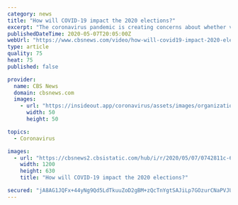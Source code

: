 ```yaml
---
category: news
title: "How will COVID-19 impact the 2020 elections?"
excerpt: "The coronavirus pandemic is creating concerns about whether voters will be able to safely head to polls to cast their ballots in November. Some states are considering switching to an online voting process,"
publishedDateTime: 2020-05-07T20:05:00Z
webUrl: "https://www.cbsnews.com/video/how-will-covid19-impact-2020-elections/"
type: article
quality: 75
heat: 75
published: false

provider:
  name: CBS News
  domain: cbsnews.com
  images:
    - url: "https://insideout.app/coronavirus/assets/images/organizations/cbsnews.com-50x50.jpg"
      width: 50
      height: 50

topics:
  - Coronavirus

images:
  - url: "https://cbsnews2.cbsistatic.com/hub/i/r/2020/05/07/0742811c-6759-4d4f-989f-9ff6907f988e/thumbnail/1200x630/27d238d44c154e488149906371d653a3/cbsn-fusion-how-will-covid19-impact-2020-elections-thumbnail-480866-640x360.jpg"
    width: 1200
    height: 630
    title: "How will COVID-19 impact the 2020 elections?"

secured: "jA8AG1JQFx+44yNg9Qd5LdTkuuZoD2gBM+zQcTnYgtSAJiLp7GOzurCNaPVJUiZAXJWYjAfW/vCXn8xgzwfT/QVhQJW/htTmVom4lS2ha/0WsqPELoYxndBEUB0OnYxH+MQZy3UxDOnNMM/N2e9Z4YqEoL3cwqlP0lbK+vnTgTt6mzFk5pgsYgXQztrjOGQ9qMVc5lIBNtfptUbvD2hTfeIVjwR8KPIF9RxahGy8rNg/DncuJIwVyQ3DEceOXPJu4evQ6LtkrNalIeqehvtenHLgqn5lWbN8/Y9DYqNFA11U7UMWRVFg8uD8YKS0f6s+;gsxZkkkkbEOeecL05TI22g=="
---
```


